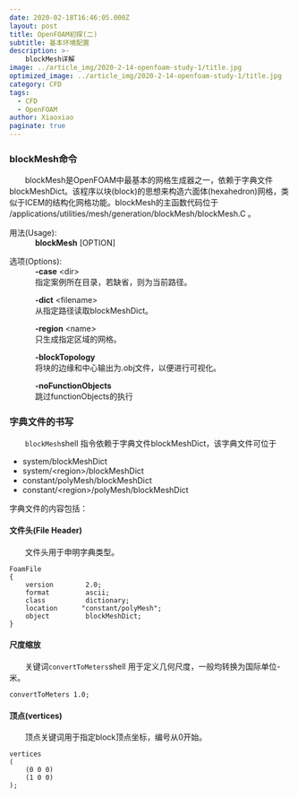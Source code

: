 ```yaml
---
date: 2020-02-18T16:46:05.000Z
layout: post
title: OpenFOAM初探(二)
subtitle: 基本环境配置
description: >-
    blockMesh详解
image: ../article_img/2020-2-14-openfoam-study-1/title.jpg
optimized_image: ../article_img/2020-2-14-openfoam-study-1/title.jpg
category: CFD
tags:
  - CFD
  - OpenFOAM
author: Xiaoxiao
paginate: true
---
```


### blockMesh命令
&emsp;&emsp;blockMesh是OpenFOAM中最基本的网格生成器之一，依赖于字典文件blockMeshDict。该程序以块(block)的思想来构造六面体(hexahedron)网格，类似于ICEM的结构化网格功能。blockMesh的主函数代码位于 /applications/utilities/mesh/generation/blockMesh/blockMesh.C 。

用法(Usage):<br>
&emsp;&emsp;&emsp; **blockMesh** [OPTION]

选项(Options):<br>
&emsp;&emsp;&emsp;  **-case** &lt;dir&gt; <br>
&emsp;&emsp;&emsp; 指定案例所在目录，若缺省，则为当前路径。

&emsp;&emsp;&emsp;  **-dict** &lt;filename&gt; <br>
&emsp;&emsp;&emsp; 从指定路径读取blockMeshDict。

&emsp;&emsp;&emsp;  **-region** &lt;name&gt; <br>
&emsp;&emsp;&emsp; 只生成指定区域的网格。

&emsp;&emsp;&emsp;  **-blockTopology** <br>
&emsp;&emsp;&emsp; 将块的边缘和中心输出为.obj文件，以便进行可视化。

&emsp;&emsp;&emsp;  **-noFunctionObjects** <br>
&emsp;&emsp;&emsp; 跳过functionObjects的执行

### 字典文件的书写
&emsp;&emsp;`blockMesh`shell 指令依赖于字典文件blockMeshDict，该字典文件可位于
* system/blockMeshDict
* system/&lt;region&gt;/blockMeshDict
* constant/polyMesh/blockMeshDict
* constant/&lt;region&gt;/polyMesh/blockMeshDict

字典文件的内容包括：
#### 文件头(File Header)
&emsp;&emsp;文件头用于申明字典类型。
```shell
FoamFile
{
    version        2.0;
    format         ascii;
    class          dictionary;
    location      "constant/polyMesh";
    object         blockMeshDict;
}
```

#### 尺度缩放
&emsp;&emsp;关键词`convertToMeters`shell 用于定义几何尺度，一般均转换为国际单位-米。
```shell
convertToMeters 1.0;

```
#### 顶点(vertices)
&emsp;&emsp;顶点关键词用于指定block顶点坐标，编号从0开始。

```shell
vertices
(
    (0 0 0)
    (1 0 0)
);
```